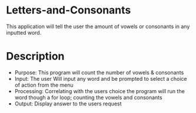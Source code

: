 # Letters-and-Consonants
This application will tell the user the amount of vowels or consonants in any inputted word.

# Description
* Purpose: This program will count the number of vowels & consonants
* Input: The user Will input any word and be prompted to select a choice of action from the menu
* Processing: Correlating with the users choice the program will run the word though a for loop; counting the vowels and consonants
* Output: Display answer to the users request

